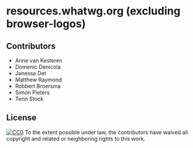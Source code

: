 resources.whatwg.org (excluding browser-logos)
==============================================

Contributors
------------

* Anne van Kesteren
* Domenic Denicola
* Janessa Det
* Matthew Raymond
* Robbert Broersma
* Simon Pieters
* Terin Stock

License
-------

[![CC0](http://i.creativecommons.org/p/zero/1.0/80x15.png)](http://creativecommons.org/publicdomain/zero/1.0/)
To the extent possible under law, the contributors have waived all copyright and related
or neighboring rights to this work.
